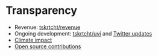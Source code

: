 # Transparency

- Revenue: [tskrtcht/revenue](https://www.beeminder.com/tskrtcht/revenue)
- Ongoing development: [tskrtcht/uvi](https://www.beeminder.com/tskrtcht/uvi) and [Twitter updates](https://twitter.com/TaskRatchet)
- [Climate impact](./climate.md)
- [Open source contributions](./open-source.md)
